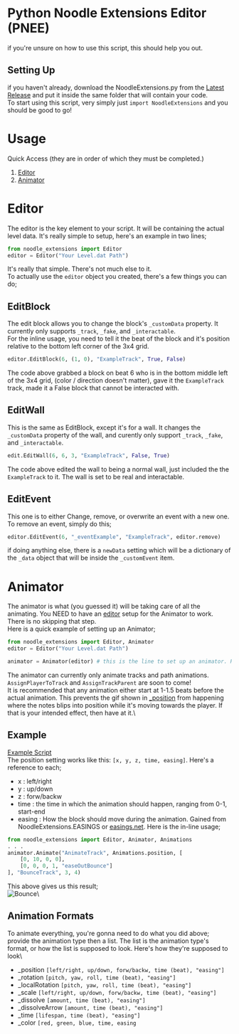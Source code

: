 # Python Noodle Extensions Editor (PNEE)
if you're unsure on how to use this script, this should help you out. 

## Setting Up
if you haven't already, download the NoodleExtensions.py from the [Latest Release](https://github.com/megamaz/NoodleExtensions-python/releases) and put it inside the same folder that will contain your code.\
To start using this script, very simply just `import NoodleExtensions` and you should be good to go!

# Usage
Quick Access (they are in order of which they must be completed.)
1. [Editor](#Editor)
1. [Animator](#Animator)
# Editor 
The editor is the key element to your script. It will be containing the actual level data. It's really simple to setup, here's an example in two lines;
```py
from noodle_extensions import Editor
editor = Editor("Your Level.dat Path")
```
It's really that simple. There's not much else to it.\
To actually use the `editor` object you created, there's a few things you can do;
## EditBlock
The edit block allows you to change the block's `_customData` property. It currently only supports `_track`, `_fake`, and `_interactable`.\
For the inline usage, you need to tell it the beat of the block and it's position relative to the bottom left corner of the 3x4 grid. 
```py
editor.EditBlock(6, (1, 0), "ExampleTrack", True, False)
```
The code above grabbed a block on beat 6 who is in the bottom middle left of the 3x4 grid, (color / direction doesn't matter), gave it the `ExampleTrack` track, made it a False block that cannot be interacted with. 
## EditWall
This is the same as EditBlock, except it's for a wall. It changes the `_customData` property of the wall, and curently only support `_track`, `_fake`, and `_interactable`.
```py
edit.EditWall(6, 6, 3, "ExampleTrack", False, True)
```
The code above edited the wall to being a normal wall, just included the the `ExampleTrack` to it. The wall is set to be real and interactable.
## EditEvent
This one is to either Change, remove, or overwrite an event with a new one.\
To remove an event, simply do this;
```py
editor.EditEvent(6, "_eventExample", "ExampleTrack", editor.remove)
```
if doing anything else, there is a `newData` setting which will be a dictionary of the `_data` object that will be inside the `_customEvent` item.
# Animator
The animator is what (you guessed it) will be taking care of all the animating. You NEED to have an [editor](#Editor) setup for the Animator to work. There is no skipping that step.\
Here is a quick example of setting up an Animator;
```py
from noodle_extensions import Editor, Animator
editor = Editor("Your Level.dat Path")

animator = Animator(editor) # this is the line to set up an animator. Really, not that hard!
```
The animator can currently only animate tracks and path animations. `AssignPlayerToTrack` and `AssignTrackParent` are soon to come!\
It is recommended that any animation either start at 1-1.5 beats before the actual animation. This prevents the gif shown in [_position](#_position) from happening where the notes blips into position while it's moving towards the player. If that is your intended effect, then have at it.\
## Example
[Example Script](https://github.com/megamaz/NoodleExtensions-python/blob/master/examples/1_POSITION.py)\
The position setting works like this: `[x, y, z, time, easing]`. Here's a reference to each;
- x : left/right
- y : up/down
- z : forw/backw
- time : the time in which the animation should happen, ranging from 0-1, start-end
- easing : How the block should move during the animation. Gained from NoodleExtensions.EASINGS or [easings.net](https://easings.net).
Here is the in-line usage;
```py
from noodle_extensions import Editor, Animator, Animations
. . .
animator.Animate("AnimateTrack", Animations.position, [
    [0, 10, 0, 0],
    [0, 0, 0, 1, "easeOutBounce"]
], "BounceTrack", 3, 4)
```
This above gives us this result;\
![Bounce](images/bounce.gif)\

## Animation Formats
To animate everything, you're gonna need to do what you did above; provide the animation type then a list. The list is the animation type's format, or how the list is supposed to look. Here's how they're supposed to look\ 
- _position         `[left/right, up/down, forw/backw, time (beat), "easing"]`
- _rotation         `[pitch, yaw, roll, time (beat), "easing"]`
- _localRotation    `[pitch, yaw, roll, time (beat), "easing"]`
- _scale            `[left/right, up/down, forw/backw, time (beat), "easing"]`
- _dissolve         `[amount, time (beat), "easing"]`
- _dissolveArrow    `[amount, time (beat), "easing"]`
- _time             `[lifespan, time (beat), "easing"]`
- _color            `[red, green, blue, time, easing`
